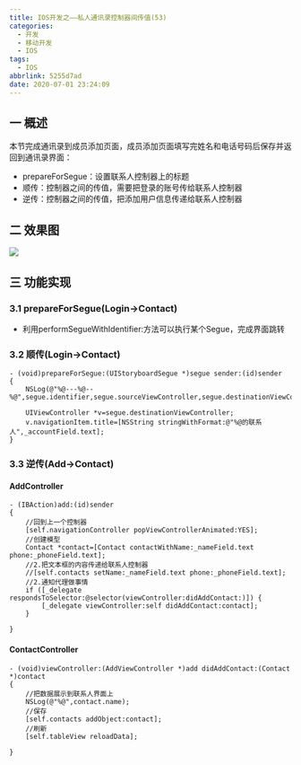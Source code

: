 ```yaml
---
title: IOS开发之——私人通讯录控制器间传值(53)
categories:
  - 开发
  - 移动开发
  - IOS
tags:
  - IOS
abbrlink: 5255d7ad
date: 2020-07-01 23:24:09
---
```

## 一 概述

本节完成通讯录到成员添加页面，成员添加页面填写完姓名和电话号码后保存并返回到通讯录界面：

* prepareForSegue：设置联系人控制器上的标题
* 顺传：控制器之间的传值，需要把登录的账号传给联系人控制器
* 逆传：控制器之间的传值，把添加用户信息传递给联系人控制器

<!--more-->

## 二 效果图

![][1]

## 三 功能实现

### 3.1 prepareForSegue(Login->Contact)

* 利用performSegueWithIdentifier:方法可以执行某个Segue，完成界面跳转


### 3.2 顺传(Login->Contact)

```
- (void)prepareForSegue:(UIStoryboardSegue *)segue sender:(id)sender
{
    NSLog(@"%@---%@--%@",segue.identifier,segue.sourceViewController,segue.destinationViewController);
    
    UIViewController *v=segue.destinationViewController;
    v.navigationItem.title=[NSString stringWithFormat:@"%@的联系人",_accountField.text];
}
```

### 3.3 逆传(Add->Contact)
#### AddController
```
- (IBAction)add:(id)sender
{
    //回到上一个控制器
    [self.navigationController popViewControllerAnimated:YES];
    //创建模型
    Contact *contact=[Contact contactWithName:_nameField.text phone:_phoneField.text];
    //2.把文本框的内容传递给联系人控制器
    //[self.contacts setName:_nameField.text phone:_phoneField.text];
    //2.通知代理做事情
    if ([_delegate respondsToSelector:@selector(viewController:didAddContact:)]) {
        [_delegate viewController:self didAddContact:contact];
    }
    
}
```

#### ContactController

```
- (void)viewController:(AddViewController *)add didAddContact:(Contact *)contact
{
    //把数据展示到联系人界面上
    NSLog(@"%@",contact.name);
    //保存
    [self.contacts addObject:contact];
    //刷新
    [self.tableView reloadData];
    
}
```


[1]:https://images.pgzxc.com//ios-sirentongxunlu-chuanzhi.gif